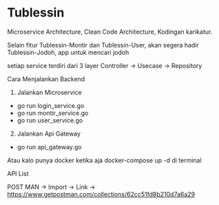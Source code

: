# Tublessin

Microservice Architecture, Clean Code Architecture, Kodingan karikatur.

Selain fitur Tublessin-Montir dan Tublessin-User, akan segera hadir Tublessin-Jodoh, app untuk mencari jodoh

setiap service terdiri dari 3 layer Controller -> Usecase -> Repository 


Cara Menjalankan Backend
1. Jalankan Microservice
- go run login_service.go
- go run montir_service.go
- go run user_service.go
2. Jalankan Api Gateway
- go run api_gateway.go


Atau kalo punya docker ketika aja docker-compose up -d di terminal

API List

POST MAN -> Import -> Link -> 
https://www.getpostman.com/collections/62cc51fd8b210d7a6a29
